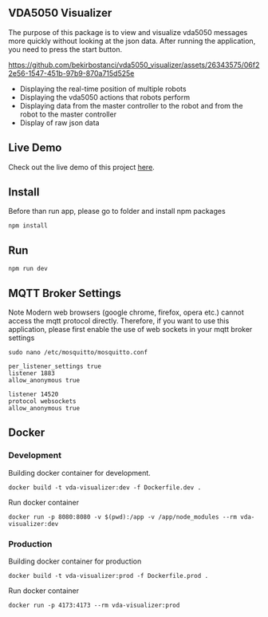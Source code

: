 ## VDA5050 Visualizer
The purpose of this package is to view and visualize vda5050 messages more quickly without looking at the json data. After running the application, you need to press the start button.


https://github.com/bekirbostanci/vda5050_visualizer/assets/26343575/06f22e56-1547-451b-97b9-870a715d525e


- Displaying the real-time position of multiple robots
- Displaying the vda5050 actions that robots perform
- Displaying data from the master controller to the robot and from the robot to the master controller 
- Display of raw json data 

## Live Demo

Check out the live demo of this project [here](https://vda5050-visualizer.vercel.app/).


## Install
Before than run app, please go to folder and install npm packages 
``` 
npm install 
```

## Run 
```
npm run dev
```

## MQTT Broker Settings 
Note Modern web browsers (google  chrome, firefox, opera etc.) cannot access the mqtt protocol directly. Therefore, if you want to use this application, please first enable the use of web sockets in your mqtt broker settings 

`
 sudo nano /etc/mosquitto/mosquitto.conf 
`
```
per_listener_settings true
listener 1883
allow_anonymous true

listener 14520
protocol websockets
allow_anonymous true
```

## Docker 
### Development
Building docker container for development.
```
docker build -t vda-visualizer:dev -f Dockerfile.dev .
```

Run docker container 
```
docker run -p 8080:8080 -v $(pwd):/app -v /app/node_modules --rm vda-visualizer:dev
```

### Production 
Building docker container for production 
```
docker build -t vda-visualizer:prod -f Dockerfile.prod .
```

Run docker container 
```
docker run -p 4173:4173 --rm vda-visualizer:prod
```